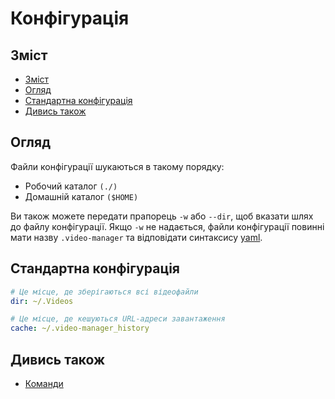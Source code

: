 <!-- markdownlint-disable MD033 MD013 -->

# Конфігурація

## Зміст

<!--toc:start-->
* [Зміст](#зміст)
* [Огляд](#огляд)
* [Стандартна конфігурація](#стандартна-конфігурація)
* [Дивись також](#дивись-також)
<!--toc:end-->

## Огляд

Файли конфігурації шукаються в такому порядку:

* Робочий каталог `(./)`
* Домашній каталог `($HOME)`

Ви також можете передати прапорець `-w` або `--dir`, щоб вказати шлях до файлу конфігурації.
Якщо `-w` не надається, файли конфігурації повинні мати назву `.video-manager` та відповідати синтаксису [yaml](https://yaml.org/).

## Стандартна конфігурація

```yaml
# Це місце, де зберігаються всі відеофайли
dir: ~/.Videos

# Це місце, де кешуються URL-адреси завантаження
cache: ~/.video-manager_history
```

## Дивись також

* [Команди](./commands/index.md)